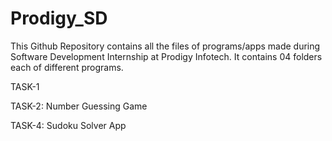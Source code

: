 # Prodigy_SD
This Github Repository contains all the files of programs/apps made during Software Development Internship at Prodigy Infotech. It contains 04 folders each of different programs.  

TASK-1

TASK-2: Number Guessing Game

TASK-4: Sudoku Solver App
